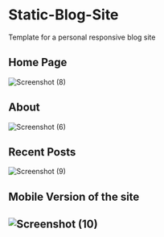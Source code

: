 # Static-Blog-Site
Template for a personal responsive blog site

<h2> Home Page </h2>



![Screenshot (8)](https://user-images.githubusercontent.com/96348217/185747315-5c0660a9-1dba-453b-9842-6aae27166d7e.png)



<h2> About </h2>





![Screenshot (6)](https://user-images.githubusercontent.com/96348217/185746635-8c90ebf2-e8de-4d8c-adf7-8b46edaa49f0.png)

<h2> Recent Posts </h2>


![Screenshot (9)](https://user-images.githubusercontent.com/96348217/185747372-4c29da7c-ce6a-4521-b2be-4ba624d5a391.png)


<h2> Mobile Version of the site <h2>
  
  ![Screenshot (10)](https://user-images.githubusercontent.com/96348217/185747517-485bc885-039b-430e-9e53-475228667854.png)
